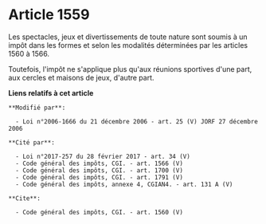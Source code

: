 # Article 1559

Les spectacles, jeux et divertissements de toute nature sont soumis à un impôt dans les formes et selon les modalités
déterminées par les articles 1560 à 1566. 

Toutefois, l'impôt ne s'applique plus qu'aux réunions sportives d'une part, aux cercles et maisons de jeux, d'autre part.

**Liens relatifs à cet article**

	**Modifié par**:

	  - Loi n°2006-1666 du 21 décembre 2006 - art. 25 (V) JORF 27 décembre 2006

	**Cité par**:

	  - Loi n°2017-257 du 28 février 2017 - art. 34 (V)
	  - Code général des impôts, CGI. - art. 1566 (V)
	  - Code général des impôts, CGI. - art. 1700 (V)
	  - Code général des impôts, CGI. - art. 1791 (V)
	  - Code général des impôts, annexe 4, CGIAN4. - art. 131 A (V)

	**Cite**:

	  - Code général des impôts, CGI. - art. 1560 (V)
